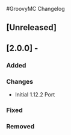 #GroovyMC Changelog

## [Unreleased]

## [2.0.0] -
### Added
### Changes
- Initial 1.12.2 Port
### Fixed
### Removed
